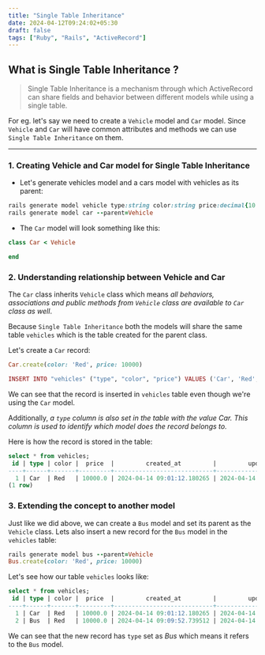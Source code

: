 ```yaml
---
title: "Single Table Inheritance"
date: 2024-04-12T09:24:02+05:30
draft: false
tags: ["Ruby", "Rails", "ActiveRecord"]
---
```


## What is Single Table Inheritance ?

>Single Table Inheritance is a mechanism through which ActiveRecord can share fields and behavior between different models while using a single table.

For eg. let's say we need to create a `Vehicle` model and `Car` model. Since `Vehicle` and `Car` will have common attributes and methods we can use `Single Table Inheritance` on them.
___

### 1. Creating Vehicle and Car model for Single Table Inheritance

* Let's generate vehicles model and a cars model with vehicles as its parent:

```ruby
rails generate model vehicle type:string color:string price:decimal{10.2}
rails generate model car --parent=Vehicle
```

* The `Car` model will look something like this:

```ruby
class Car < Vehicle

end
```
### 2. Understanding relationship between Vehicle and Car

The `Car` class inherits `Vehicle` class which means _all behaviors, associations and public methods from `Vehicle` class are available to `Car` class as well_.

Because `Single Table Inheritance` both the models will share the same table `vehicles` which is the table created for the parent class.

Let's create a `Car` record:

```ruby
Car.create(color: 'Red', price: 10000)

INSERT INTO "vehicles" ("type", "color", "price") VALUES ('Car', 'Red', 10000)
```

We can see that the record is inserted in `vehicles` table even though we're using the `Car` model.

Additionally, _a `type` column is also set in the table with the value Car. This column is used to identify which model does the record belongs to._

Here is how the record is stored in the table:

```sql
select * from vehicles;
 id | type | color |  price  |         created_at         |         updated_at
----+------+-------+---------+----------------------------+----------------------------
  1 | Car  | Red   | 10000.0 | 2024-04-14 09:01:12.180265 | 2024-04-14 09:01:12.180265
(1 row)
```
### 3. Extending the concept to another model

Just like we did above, we can create a `Bus` model and set its parent as the `Vehicle` class. Lets also insert a new record for the `Bus` model in the `vehicles` table:

```ruby
rails generate model bus --parent=Vehicle
Bus.create(color: 'Red', price: 10000)
```

Let's see how our table `vehicles` looks like:

```sql
select * from vehicles;
 id | type | color |  price  |         created_at         |         updated_at
----+------+-------+---------+----------------------------+----------------------------
  1 | Car  | Red   | 10000.0 | 2024-04-14 09:01:12.180265 | 2024-04-14 09:01:12.180265
  2 | Bus  | Red   | 10000.0 | 2024-04-14 09:09:52.739512 | 2024-04-14 09:09:52.739512
```

We can see that the new record has `type` set as _Bus_ which means it refers to the `Bus` model.
